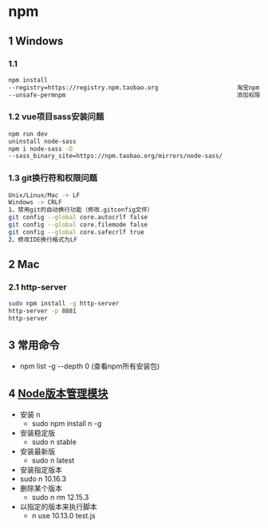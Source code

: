 # npm

## 1 Windows

### 1.1

```bash
npm install 
--registry=https://registry.npm.taobao.org                      淘宝npm包镜像
--unsafe-permnpm                                                添加权限
```

### 1.2 vue项目sass安装问题

```bash
npm run dev
uninstall node-sass                                                     （之前安装不成功的先卸载）
npm i node-sass -D
--sass_binary_site=https://npm.taobao.org/mirrors/node-sass/                node-sass镜像
```

### 1.3 git换行符和权限问题

```bash
Unix/Linux/Mac -> LF
Windows -> CRLF
1、禁用git的自动换行功能（修改.gitconfig文件）
git config --global core.autocrlf false
git config --global core.filemode false
git config --global core.safecrlf true
2、修改IDE换行格式为LF
```

## 2 Mac

### 2.1 http-server

```bash
sudo npm install -g http-server
http-server -p 8881
http-server
```

## 3 常用命令

- npm list -g --depth 0 (查看npm所有安装包)

## 4 [Node版本管理模块](https://www.npmjs.com/package/n)

- 安装 n
  - sudo npm install n -g
- 安装稳定版
  - sudo n stable
- 安装最新版
  - sudo n latest
- 安装指定版本
- sudo n 10.16.3
- 删除某个版本
  - sudo n rm 12.15.3
- 以指定的版本来执行脚本
  - n use 10.13.0 test.js
